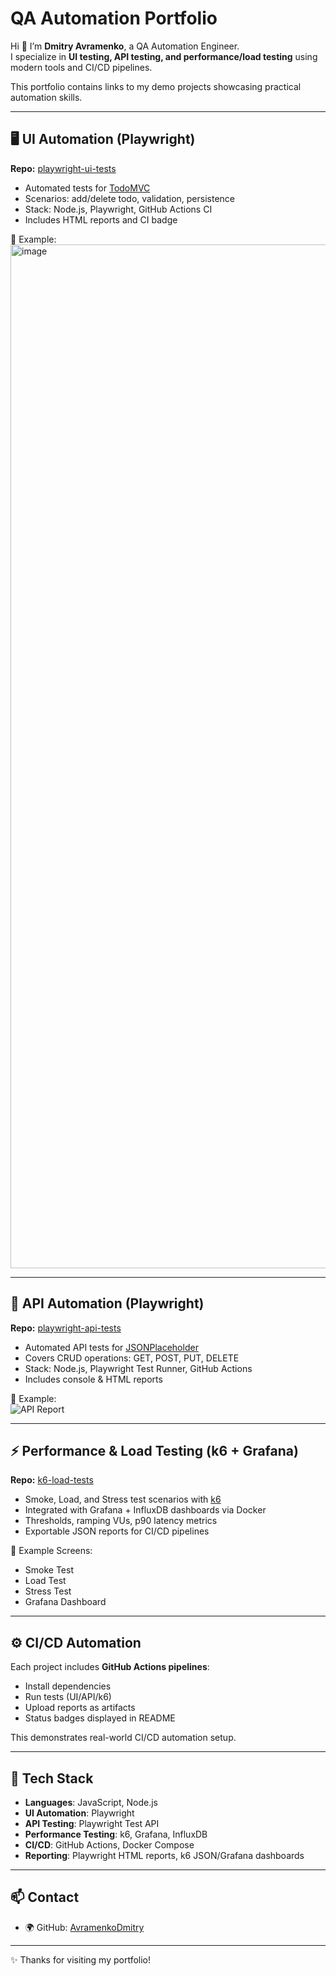 # QA Automation Portfolio

Hi 👋 I’m **Dmitry Avramenko**, a QA Automation Engineer.  
I specialize in **UI testing, API testing, and performance/load testing** using modern tools and CI/CD pipelines.  

This portfolio contains links to my demo projects showcasing practical automation skills.

---

## 🖥 UI Automation (Playwright)

**Repo:** [playwright-ui-tests](https://github.com/AvramenkoDmitry/playwright-ui-tests)  

- Automated tests for [TodoMVC](https://demo.playwright.dev/todomvc/)  
- Scenarios: add/delete todo, validation, persistence  
- Stack: Node.js, Playwright, GitHub Actions CI  
- Includes HTML reports and CI badge  

📸 Example:  
<img width="2286" height="1638" alt="image" src="https://github.com/user-attachments/assets/a6942705-fddd-41c8-9015-aa78cac7b867" />



---

## 🔌 API Automation (Playwright)

**Repo:** [playwright-api-tests](https://github.com/AvramenkoDmitry/playwright-api-tests)  

- Automated API tests for [JSONPlaceholder](https://jsonplaceholder.typicode.com)  
- Covers CRUD operations: GET, POST, PUT, DELETE  
- Stack: Node.js, Playwright Test Runner, GitHub Actions  
- Includes console & HTML reports  

📸 Example:  
![API Report](https://github.com/AvramenkoDmitry/playwright-api-tests/blob/main/docs/screenshot-report.png)

---

## ⚡ Performance & Load Testing (k6 + Grafana)

**Repo:** [k6-load-tests](https://github.com/AvramenkoDmitry/k6-load-tests)  

- Smoke, Load, and Stress test scenarios with [k6](https://k6.io/)  
- Integrated with Grafana + InfluxDB dashboards via Docker  
- Thresholds, ramping VUs, p90 latency metrics  
- Exportable JSON reports for CI/CD pipelines  

📸 Example Screens:  
- Smoke Test  
- Load Test  
- Stress Test  
- Grafana Dashboard  

---

## ⚙️ CI/CD Automation

Each project includes **GitHub Actions pipelines**:  

- Install dependencies  
- Run tests (UI/API/k6)  
- Upload reports as artifacts  
- Status badges displayed in README  

This demonstrates real-world CI/CD automation setup.

---

## 🚀 Tech Stack

- **Languages**: JavaScript, Node.js  
- **UI Automation**: Playwright  
- **API Testing**: Playwright Test API  
- **Performance Testing**: k6, Grafana, InfluxDB  
- **CI/CD**: GitHub Actions, Docker Compose  
- **Reporting**: Playwright HTML reports, k6 JSON/Grafana dashboards  

---

## 📫 Contact

- 🌍 GitHub: [AvramenkoDmitry](https://github.com/AvramenkoDmitry)  
 

---
✨ Thanks for visiting my portfolio!
